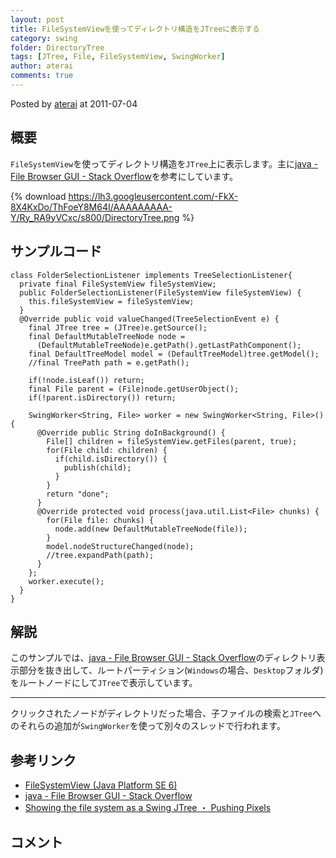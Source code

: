 ```yaml
---
layout: post
title: FileSystemViewを使ってディレクトリ構造をJTreeに表示する
category: swing
folder: DirectoryTree
tags: [JTree, File, FileSystemView, SwingWorker]
author: aterai
comments: true
---
```


Posted by [aterai](http://terai.xrea.jp/aterai.html) at 2011-07-04

## 概要
`FileSystemView`を使ってディレクトリ構造を`JTree`上に表示します。主に[java - File Browser GUI - Stack Overflow](http://stackoverflow.com/questions/6182110/file-browser-gui)を参考にしています。

{% download https://lh3.googleusercontent.com/-FkX-8X4KxDo/ThFoeY8M64I/AAAAAAAAA-Y/Ry_RA9yVCxc/s800/DirectoryTree.png %}

## サンプルコード
<pre class="prettyprint"><code>class FolderSelectionListener implements TreeSelectionListener{
  private final FileSystemView fileSystemView;
  public FolderSelectionListener(FileSystemView fileSystemView) {
    this.fileSystemView = fileSystemView;
  }
  @Override public void valueChanged(TreeSelectionEvent e) {
    final JTree tree = (JTree)e.getSource();
    final DefaultMutableTreeNode node =
      (DefaultMutableTreeNode)e.getPath().getLastPathComponent();
    final DefaultTreeModel model = (DefaultTreeModel)tree.getModel();
    //final TreePath path = e.getPath();

    if(!node.isLeaf()) return;
    final File parent = (File)node.getUserObject();
    if(!parent.isDirectory()) return;

    SwingWorker&lt;String, File&gt; worker = new SwingWorker&lt;String, File&gt;() {
      @Override public String doInBackground() {
        File[] children = fileSystemView.getFiles(parent, true);
        for(File child: children) {
          if(child.isDirectory()) {
            publish(child);
          }
        }
        return "done";
      }
      @Override protected void process(java.util.List&lt;File&gt; chunks) {
        for(File file: chunks) {
          node.add(new DefaultMutableTreeNode(file));
        }
        model.nodeStructureChanged(node);
        //tree.expandPath(path);
      }
    };
    worker.execute();
  }
}
</code></pre>

## 解説
このサンプルでは、[java - File Browser GUI - Stack Overflow](http://stackoverflow.com/questions/6182110/file-browser-gui)のディレクトリ表示部分を抜き出して、ルートパーティション(`Windows`の場合、`Desktop`フォルダ)をルートノードにして`JTree`で表示しています。

- - - -
クリックされたノードがディレクトリだった場合、子ファイルの検索と`JTree`へのそれらの追加が`SwingWorker`を使って別々のスレッドで行われます。

## 参考リンク
- [FileSystemView (Java Platform SE 6)](http://docs.oracle.com/javase/jp/6/api/javax/swing/filechooser/FileSystemView.html)
- [java - File Browser GUI - Stack Overflow](http://stackoverflow.com/questions/6182110/file-browser-gui)
- [Showing the file system as a Swing JTree ・ Pushing Pixels](http://www.pushing-pixels.org/2007/07/22/showing-the-file-system-as-a-swing-jtree.html)

<!-- dummy comment line for breaking list -->

## コメント
